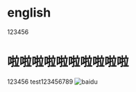 # english
123456
# 啦啦啦啦啦啦啦啦啦啦
123456
test123456789
![baidu](http://www.baidu.com/img/bdlogo.gif "百度logo")

